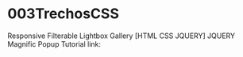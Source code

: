# 003TrechosCSS
Responsive Filterable Lightbox Gallery [HTML CSS JQUERY] JQUERY Magnific Popup Tutorial
link:
